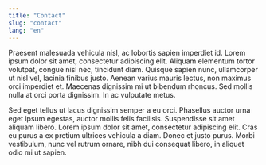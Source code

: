 ```yaml
---
title: "Contact"
slug: "contact"
lang: "en"
---
```

Praesent malesuada vehicula nisl, ac lobortis sapien imperdiet id. Lorem ipsum dolor sit amet, consectetur adipiscing elit. Aliquam elementum tortor volutpat, congue nisl nec, tincidunt diam. Quisque sapien nunc, ullamcorper ut nisl vel, lacinia finibus justo. Aenean varius mauris lectus, non maximus orci imperdiet et. Maecenas dignissim mi ut bibendum rhoncus. Sed mollis nulla at orci porta dignissim. In ac vulputate metus.

Sed eget tellus ut lacus dignissim semper a eu orci. Phasellus auctor urna eget ipsum egestas, auctor mollis felis facilisis. Suspendisse sit amet aliquam libero. Lorem ipsum dolor sit amet, consectetur adipiscing elit. Cras eu purus a ex pretium ultrices vehicula a diam. Donec et justo purus. Morbi vestibulum, nunc vel rutrum ornare, nibh dui consequat libero, in aliquet odio mi ut sapien.
